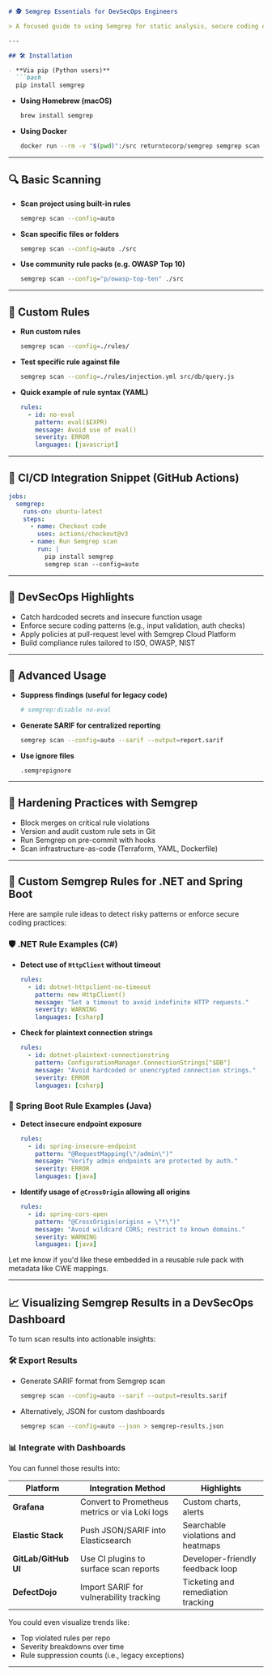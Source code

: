 ```markdown
# 🕵️ Semgrep Essentials for DevSecOps Engineers

> A focused guide to using Semgrep for static analysis, secure coding enforcement, and CI/CD integration in modern DevOps workflows.

---

## 🛠️ Installation

- **Via pip (Python users)**
  ```bash
  pip install semgrep
  ```
- **Using Homebrew (macOS)**
  ```bash
  brew install semgrep
  ```
- **Using Docker**
  ```bash
  docker run --rm -v "$(pwd)":/src returntocorp/semgrep semgrep scan --config=auto /src
  ```

---

## 🔍 Basic Scanning

- **Scan project using built-in rules**
  ```bash
  semgrep scan --config=auto
  ```
- **Scan specific files or folders**
  ```bash
  semgrep scan --config=auto ./src
  ```

- **Use community rule packs (e.g. OWASP Top 10)**
  ```bash
  semgrep scan --config="p/owasp-top-ten" ./src
  ```

---

## 🧩 Custom Rules

- **Run custom rules**
  ```bash
  semgrep scan --config=./rules/
  ```
- **Test specific rule against file**
  ```bash
  semgrep scan --config=./rules/injection.yml src/db/query.js
  ```

- **Quick example of rule syntax (YAML)**
  ```yaml
  rules:
    - id: no-eval
      pattern: eval($EXPR)
      message: Avoid use of eval()
      severity: ERROR
      languages: [javascript]
  ```

---

## 🔄 CI/CD Integration Snippet (GitHub Actions)

```yaml
jobs:
  semgrep:
    runs-on: ubuntu-latest
    steps:
      - name: Checkout code
        uses: actions/checkout@v3
      - name: Run Semgrep scan
        run: |
          pip install semgrep
          semgrep scan --config=auto
```

---

## 🔐 DevSecOps Highlights

- Catch hardcoded secrets and insecure function usage
- Enforce secure coding patterns (e.g., input validation, auth checks)
- Apply policies at pull-request level with Semgrep Cloud Platform
- Build compliance rules tailored to ISO, OWASP, NIST

---

## 🧼 Advanced Usage

- **Suppress findings (useful for legacy code)**
  ```yaml
  # semgrep:disable no-eval
  ```
- **Generate SARIF for centralized reporting**
  ```bash
  semgrep scan --config=auto --sarif --output=report.sarif
  ```
- **Use ignore files**
  ```
  .semgrepignore
  ```

---

## 🔐 Hardening Practices with Semgrep

- Block merges on critical rule violations
- Version and audit custom rule sets in Git
- Run Semgrep on pre-commit with hooks
- Scan infrastructure-as-code (Terraform, YAML, Dockerfile)

---

## 🧩 Custom Semgrep Rules for .NET and Spring Boot

Here are sample rule ideas to detect risky patterns or enforce secure coding practices:

### 🛡️ .NET Rule Examples (C#)

- **Detect use of `HttpClient` without timeout**
  ```yaml
  rules:
    - id: dotnet-httpclient-no-timeout
      pattern: new HttpClient()
      message: "Set a timeout to avoid indefinite HTTP requests."
      severity: WARNING
      languages: [csharp]
  ```

- **Check for plaintext connection strings**
  ```yaml
  rules:
    - id: dotnet-plaintext-connectionstring
      pattern: ConfigurationManager.ConnectionStrings["$DB"]
      message: "Avoid hardcoded or unencrypted connection strings."
      severity: ERROR
      languages: [csharp]
  ```

### 🔐 Spring Boot Rule Examples (Java)

- **Detect insecure endpoint exposure**
  ```yaml
  rules:
    - id: spring-insecure-endpoint
      pattern: "@RequestMapping(\"/admin\")"
      message: "Verify admin endpoints are protected by auth."
      severity: ERROR
      languages: [java]
  ```

- **Identify usage of `@CrossOrigin` allowing all origins**
  ```yaml
  rules:
    - id: spring-cors-open
      pattern: "@CrossOrigin(origins = \"*\")"
      message: "Avoid wildcard CORS; restrict to known domains."
      severity: WARNING
      languages: [java]
  ```

Let me know if you'd like these embedded in a reusable rule pack with metadata like CWE mappings.

---

## 📈 Visualizing Semgrep Results in a DevSecOps Dashboard

To turn scan results into actionable insights:

### 🛠️ Export Results

- Generate SARIF format from Semgrep scan
  ```bash
  semgrep scan --config=auto --sarif --output=results.sarif
  ```

- Alternatively, JSON for custom dashboards
  ```bash
  semgrep scan --config=auto --json > semgrep-results.json
  ```

### 📊 Integrate with Dashboards

You can funnel those results into:

| Platform            | Integration Method                                  | Highlights                         |
|---------------------|-----------------------------------------------------|------------------------------------|
| **Grafana**          | Convert to Prometheus metrics or via Loki logs     | Custom charts, alerts              |
| **Elastic Stack**    | Push JSON/SARIF into Elasticsearch                 | Searchable violations and heatmaps |
| **GitLab/GitHub UI** | Use CI plugins to surface scan reports             | Developer-friendly feedback loop   |
| **DefectDojo**       | Import SARIF for vulnerability tracking            | Ticketing and remediation tracking |

You could even visualize trends like:
- Top violated rules per repo
- Severity breakdowns over time
- Rule suppression counts (i.e., legacy exceptions)

---

